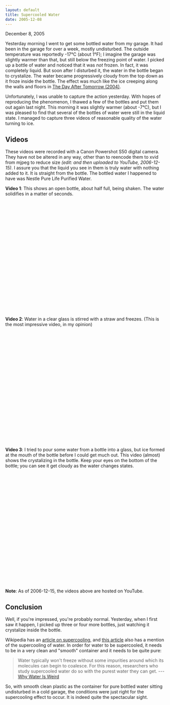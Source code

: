 ```yaml
---
layout: default
title: Supercooled Water
date: 2005-12-08
---
```


<div class="meta">
  December 8, 2005
</div>

Yesterday morning I went to get some bottled water from my garage. It had been
in the garage for over a week, mostly undisturbed. The outside temperature was
reportedly -17&deg;C (about 1&deg;F); I imagine the garage was slightly warmer
than that, but still below the freezing point of water. I picked up a bottle of
water and noticed that it was _not_ frozen. In fact, it was completely
liquid. But soon after I disturbed it, the water in the bottle began to
crystalize. The water became progressively cloudy from the top down as it froze
inside the bottle. The effect was much like the ice creeping along the walls
and floors in
[The Day After Tomorrow (2004)](http://www.imdb.com/title/tt0319262/).

Unfortunately, I was unable to capture the action yesterday. With hopes of
reproducing the phenomenon, I thawed a few of the bottles and put them out
again last night. This morning it was slightly warmer (about -7&deg;C), but I
was pleased to find that several of the bottles of water were still in the
liquid state. I managed to capture three videos of reasonable quality of the
water turning to ice.


## Videos

These videos were recorded with a Canon Powershot S50 digital camera. They have
not be altered in any way, other than to reencode them to xvid from mjpeg to
reduce size _(edit: and then uploaded to YouTube, 2006-12-15)_. I assure you
that the liquid you see in them is truly water with nothing added to it. It is
straight from the bottle. The bottled water I happened to have was Nestle Pure Life Purified Water.

**Video 1**: This shows an open bottle, about half full, being shaken. The
water solidifies in a matter of seconds.

<object width="425" height="350">
  <param name="movie"
         value="http://www.youtube.com/v/a38FPNVvSY0"></param>
  <embed src="http://www.youtube.com/v/a38FPNVvSY0"
         type="application/x-shockwave-flash"
         width="425" height="350">
  </embed>
</object>

**Video 2**: Water in a clear glass is stirred with a straw and freezes. (This
is the most impressive video, in my opinion)

<object width="425" height="350">
  <param name="movie"
         value="http://www.youtube.com/v/hwUdrgC1Uyc"></param>
  <embed src="http://www.youtube.com/v/hwUdrgC1Uyc"
         type="application/x-shockwave-flash"
         width="425" height="350">
  </embed>
</object>

**Video 3**: I tried to pour some water from a bottle into a glass, but ice
formed at the mouth of the bottle before I could get much out. This video
(almost) shows the crystalizing in the bottle. Keep your eyes on the bottom of
the bottle; you can see it get cloudy as the water changes states.

<object width="425" height="350">
  <param name="movie"
         value="http://www.youtube.com/v/P9HTSfhgcmc"></param>
  <embed src="http://www.youtube.com/v/P9HTSfhgcmc"
         type="application/x-shockwave-flash"
         width="425" height="350">
  </embed>
</object>

**Note**: As of 2006-12-15, the videos above are hosted on YouTube.

## Conclusion

Well, if you're impressed, you're probably normal. Yesterday, when I first saw
it happen, I picked up three or four more bottles, just watching it crystalize
inside the bottle.

Wikipedia has an
[article on supercooling](http://en.wikipedia.org/wiki/Supercooling), and
[this article](http://www.digibio.com/archive/RedHerring_com-Why_water_is_weird.htm)
also has a mention of the supercooling of water. In order for water to be
supercooled, it needs to be in a very clean and "smooth" container and it needs
to be quite pure:

> Water typically won't freeze without some impurities around which its
> molecules can begin to coalesce. For this reason, researchers who study
> supercooled water do so with the purest water they can get. ---
> [Why Water Is Weird](http://www.digibio.com/archive/RedHerring_com-Why_water_is_weird.htm)

So, with smooth clean plastic as the container for pure bottled water sitting
undisturbed in a cold garage, the conditions were just right for the
supercooling effect to occur. It is indeed quite the spectacular sight.
